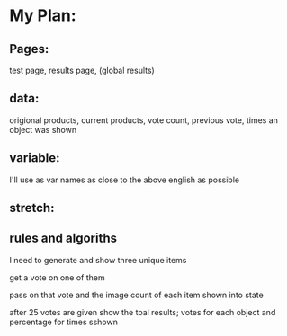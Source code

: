 # My Plan:

## Pages:
test page, results page, (global results)

## data:
origional products, current products, vote count, previous vote, times an object was shown

## variable: 
I'll use as var names as close to the above english as possible

## stretch:

## rules and algoriths
I need to generate and show three unique items

get a vote on one of them

pass on that vote and the image count of each item shown into state

after 25 votes are given show the toal results; votes for each object and percentage for times sshown
